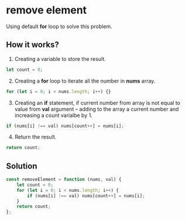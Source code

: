 # remove element

Using default **for** loop to solve this problem.

## How it works?

1. Creating a variable to store the result.

```js
let count = 0;
```

2. Creating a **for** loop to iterate all the number in **nums** array.

```js
for (let i = 0; i < nums.length; i++) {}
```

3. Creating an **if** statement, if current number from array is not equal to value from **val** argument – adding to the array a current number and increasing a count varialbe by 1.

```js
if (nums[i] !== val) nums[count++] = nums[i];
```

4. Return the result.

```js
return count;
```

## Solution

```js
const removeElement = function (nums, val) {
	let count = 0;
	for (let i = 0; i < nums.length; i++) {
		if (nums[i] !== val) nums[count++] = nums[i];
	}
	return count;
};
```
